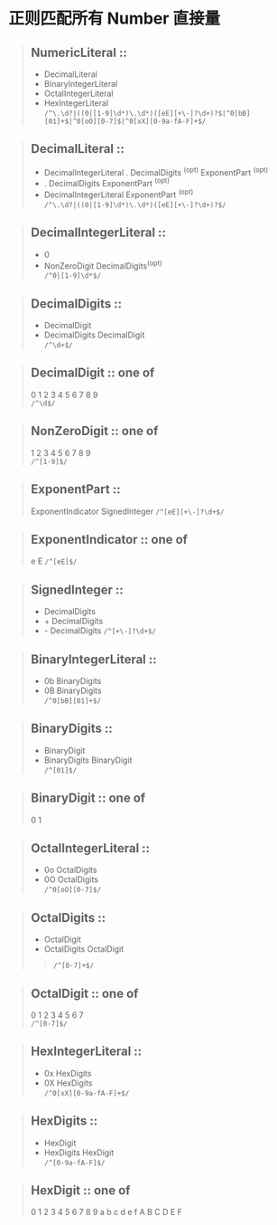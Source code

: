 # 正则匹配所有 Number 直接量

> ## NumericLiteral ::
> - DecimalLiteral
> - BinaryIntegerLiteral 
> - OctalIntegerLiteral 
> - HexIntegerLiteral  
`/^\.\d?|((0|[1-9]\d*)\.\d*)([eE][+\-]?\d+)?$|^0[bB][01]+$|^0[oO][0-7]$|^0[xX][0-9a-fA-F]+$/`

> ## DecimalLiteral ::
> - DecimalIntegerLiteral . DecimalDigits <sup>(opt)</sup> ExponentPart <sup>(opt)</sup> 
> - . DecimalDigits ExponentPart <sup>(opt)</sup>
> - DecimalIntegerLiteral ExponentPart <sup>(opt)</sup>  
`/^\.\d?|((0|[1-9]\d*)\.\d*)([eE][+\-]?\d+)?$/`

> ## DecimalIntegerLiteral :: 
> - 0
> - NonZeroDigit DecimalDigits<sup>(opt)</sup>  
`/^0|[1-9]\d*$/`

> ## DecimalDigits :: 
> - DecimalDigit
> - DecimalDigits DecimalDigit  
`/^\d+$/`

> ## DecimalDigit :: one of
> 0 1 2 3 4 5 6 7 8 9  
> `/^\d$/`

> ## NonZeroDigit :: one of
> 1 2 3 4 5 6 7 8 9  
> `/^[1-9]$/`

> ## ExponentPart ::
> ExponentIndicator SignedInteger
> `/^[eE][+\-]?\d+$/`

> ## ExponentIndicator :: one of 
> e E
> `/^[eE]$/`

> ## SignedInteger :: 
> - DecimalDigits
> - \+ DecimalDigits
> - \- DecimalDigits
> `/^[+\-]?\d+$/`

> ## BinaryIntegerLiteral :: 
> - 0b BinaryDigits 
> - 0B BinaryDigits  
> `/^0[bB][01]+$/`

> ## BinaryDigits :: 
> - BinaryDigit
> - BinaryDigits BinaryDigit  
> `/^[01]$/`

> ## BinaryDigit :: one of
> 0 1

> ## OctalIntegerLiteral :: 
> - 0o OctalDigits 
> - 0O OctalDigits  
> `/^0[oO][0-7]$/`

> ## OctalDigits :: 
> - OctalDigit
> - OctalDigits OctalDigit
> > `/^[0-7]+$/`

> ## OctalDigit :: one of
> 0 1 2 3 4 5 6 7  
> `/^[0-7]$/`

> ## HexIntegerLiteral :: 
> - 0x HexDigits 
> - 0X HexDigits  
> `/^0[xX][0-9a-fA-F]+$/`

> ## HexDigits ::
> - HexDigit
> - HexDigits HexDigit  
> `/^[0-9a-fA-F]$/`

> ## HexDigit :: one of 
> 0 1 2 3 4 5 6 7 8 9 a b c d e f A B C D E F
